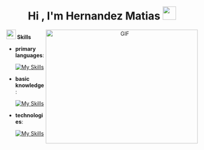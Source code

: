 
<h1 align="center"><b>Hi , I'm Hernandez Matias </b><img src="https://media.giphy.com/media/hvRJCLFzcasrR4ia7z/giphy.gif" width="35"></h1>

<a target="_blank" align="center">
  <img align="right" top="500" height="300" width="400" alt="GIF" src="https://media.giphy.com/media/SWoSkN6DxTszqIKEqv/giphy.gif">
</a>

<img src="https://media2.giphy.com/media/QssGEmpkyEOhBCb7e1/giphy.gif?cid=ecf05e47a0n3gi1bfqntqmob8g9aid1oyj2wr3ds3mg700bl&rid=giphy.gif" width ="25"><b>   Skills</b>

<p align="center">

- **primary languages**:
    
  [![My Skills](https://skillicons.dev/icons?i=py,cs)](https://skillicons.dev)

- **basic knowledge**:
  
  [![My Skills](https://skillicons.dev/icons?i=c,cpp,mysql,arduino)](https://skillicons.dev)


- **technologies**:
    
    [![My Skills](https://skillicons.dev/icons?i=vscode,godot,unity,git,github,doquer)](https://skillicons.dev)
  
